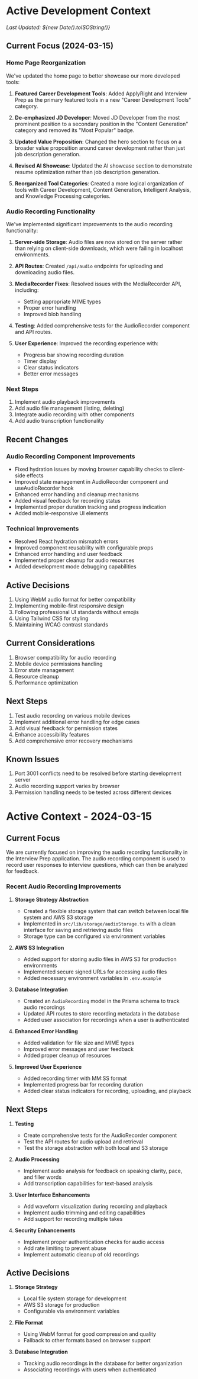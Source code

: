 # Active Development Context

_Last Updated: ${new Date().toISOString()}_

## Current Focus (2024-03-15)

### Home Page Reorganization

We've updated the home page to better showcase our more developed tools:

1. **Featured Career Development Tools**: Added ApplyRight and Interview Prep as the primary featured tools in a new "Career Development Tools" category.

2. **De-emphasized JD Developer**: Moved JD Developer from the most prominent position to a secondary position in the "Content Generation" category and removed its "Most Popular" badge.

3. **Updated Value Proposition**: Changed the hero section to focus on a broader value proposition around career development rather than just job description generation.

4. **Revised AI Showcase**: Updated the AI showcase section to demonstrate resume optimization rather than job description generation.

5. **Reorganized Tool Categories**: Created a more logical organization of tools with Career Development, Content Generation, Intelligent Analysis, and Knowledge Processing categories.

### Audio Recording Functionality

We've implemented significant improvements to the audio recording functionality:

1. **Server-side Storage**: Audio files are now stored on the server rather than relying on client-side downloads, which were failing in localhost environments.

2. **API Routes**: Created `/api/audio` endpoints for uploading and downloading audio files.

3. **MediaRecorder Fixes**: Resolved issues with the MediaRecorder API, including:

   - Setting appropriate MIME types
   - Proper error handling
   - Improved blob handling

4. **Testing**: Added comprehensive tests for the AudioRecorder component and API routes.

5. **User Experience**: Improved the recording experience with:
   - Progress bar showing recording duration
   - Timer display
   - Clear status indicators
   - Better error messages

### Next Steps

1. Implement audio playback improvements
2. Add audio file management (listing, deleting)
3. Integrate audio recording with other components
4. Add audio transcription functionality

## Recent Changes

### Audio Recording Component Improvements

- Fixed hydration issues by moving browser capability checks to client-side effects
- Improved state management in AudioRecorder component and useAudioRecorder hook
- Enhanced error handling and cleanup mechanisms
- Added visual feedback for recording status
- Implemented proper duration tracking and progress indication
- Added mobile-responsive UI elements

### Technical Improvements

- Resolved React hydration mismatch errors
- Improved component reusability with configurable props
- Enhanced error handling and user feedback
- Implemented proper cleanup for audio resources
- Added development mode debugging capabilities

## Active Decisions

1. Using WebM audio format for better compatibility
2. Implementing mobile-first responsive design
3. Following professional UI standards without emojis
4. Using Tailwind CSS for styling
5. Maintaining WCAG contrast standards

## Current Considerations

1. Browser compatibility for audio recording
2. Mobile device permissions handling
3. Error state management
4. Resource cleanup
5. Performance optimization

## Next Steps

1. Test audio recording on various mobile devices
2. Implement additional error handling for edge cases
3. Add visual feedback for permission states
4. Enhance accessibility features
5. Add comprehensive error recovery mechanisms

## Known Issues

1. Port 3001 conflicts need to be resolved before starting development server
2. Audio recording support varies by browser
3. Permission handling needs to be tested across different devices

# Active Context - 2024-03-15

## Current Focus

We are currently focused on improving the audio recording functionality in the Interview Prep application. The audio recording component is used to record user responses to interview questions, which can then be analyzed for feedback.

### Recent Audio Recording Improvements

1. **Storage Strategy Abstraction**

   - Created a flexible storage system that can switch between local file system and AWS S3 storage
   - Implemented in `src/lib/storage/audioStorage.ts` with a clean interface for saving and retrieving audio files
   - Storage type can be configured via environment variables

2. **AWS S3 Integration**

   - Added support for storing audio files in AWS S3 for production environments
   - Implemented secure signed URLs for accessing audio files
   - Added necessary environment variables in `.env.example`

3. **Database Integration**

   - Created an `AudioRecording` model in the Prisma schema to track audio recordings
   - Updated API routes to store recording metadata in the database
   - Added user association for recordings when a user is authenticated

4. **Enhanced Error Handling**

   - Added validation for file size and MIME types
   - Improved error messages and user feedback
   - Added proper cleanup of resources

5. **Improved User Experience**
   - Added recording timer with MM:SS format
   - Implemented progress bar for recording duration
   - Added clear status indicators for recording, uploading, and playback

## Next Steps

1. **Testing**

   - Create comprehensive tests for the AudioRecorder component
   - Test the API routes for audio upload and retrieval
   - Test the storage abstraction with both local and S3 storage

2. **Audio Processing**

   - Implement audio analysis for feedback on speaking clarity, pace, and filler words
   - Add transcription capabilities for text-based analysis

3. **User Interface Enhancements**

   - Add waveform visualization during recording and playback
   - Implement audio trimming and editing capabilities
   - Add support for recording multiple takes

4. **Security Enhancements**
   - Implement proper authentication checks for audio access
   - Add rate limiting to prevent abuse
   - Implement automatic cleanup of old recordings

## Active Decisions

1. **Storage Strategy**

   - Local file system storage for development
   - AWS S3 storage for production
   - Configurable via environment variables

2. **File Format**

   - Using WebM format for good compression and quality
   - Fallback to other formats based on browser support

3. **Database Integration**
   - Tracking audio recordings in the database for better organization
   - Associating recordings with users when authenticated
